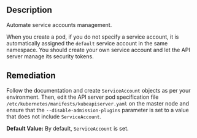 ## Description

Automate service accounts management.

When you create a pod, if you do not specify a service account, it is automatically assigned the `default` service account in the same namespace. You should create your own service account and let the API server manage its security tokens.

## Remediation

Follow the documentation and create `ServiceAccount` objects as per your environment. Then, edit the API server pod specification file `/etc/kubernetes/manifests/kubeapiserver.yaml` on the master node and ensure that the `--disable-admission-plugins` parameter is set to a value that does not include `ServiceAccount`.

**Default Value:** By default, `ServiceAccount` is set.